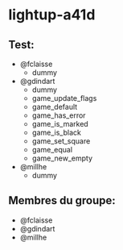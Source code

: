 # lightup-a41d

## Test:
- @fclaisse
    - dummy
- @gdindart
    - dummy 
    - game_update_flags
    - game_default
    - game_has_error
    - game_is_marked
    - game_is_black
    - game_set_square
    - game_equal
    - game_new_empty
- @millhe
    - dummy

## Membres du groupe:
- @fclaisse
- @gdindart
- @millhe
